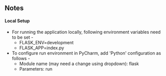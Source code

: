 ## Notes

#### Local Setup
- For running the application locally, following environment variables need to be set -
    - FLASK_ENV=development
    - FLASK_APP=index.py
- To configure run environment in PyCharm, add 'Python' configuration as follows -
    - Module name (may need a change using dropdown): flask
    - Parameters: run
